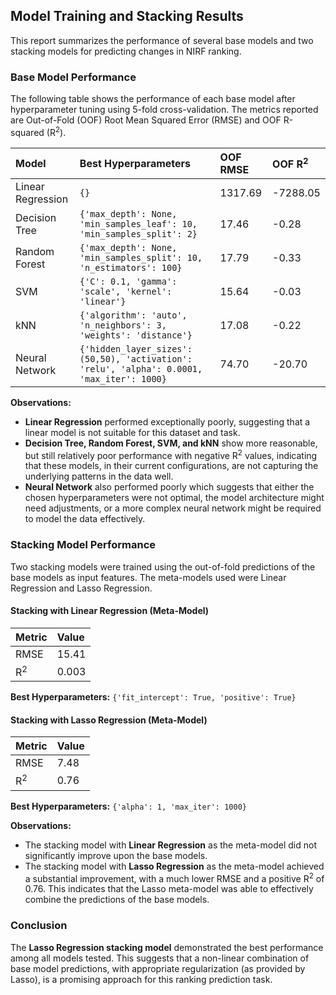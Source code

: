 ## Model Training and Stacking Results

This report summarizes the performance of several base models and two stacking models for predicting changes in NIRF ranking.

### Base Model Performance

The following table shows the performance of each base model after hyperparameter tuning using 5-fold cross-validation. The metrics reported are Out-of-Fold (OOF) Root Mean Squared Error (RMSE) and OOF R-squared (R<sup>2</sup>).

| Model             | Best Hyperparameters                                                                     | OOF RMSE    | OOF R<sup>2</sup> |
| :---------------- | :--------------------------------------------------------------------------------------- | :---------- | :----------- |
| Linear Regression | `{}`                                                                                     | 1317.69     | -7288.05     |
| Decision Tree     | `{'max_depth': None, 'min_samples_leaf': 10, 'min_samples_split': 2}`                   | 17.46       | -0.28        |
| Random Forest     | `{'max_depth': None, 'min_samples_split': 10, 'n_estimators': 100}`                     | 17.79       | -0.33        |
| SVM               | `{'C': 0.1, 'gamma': 'scale', 'kernel': 'linear'}`                                       | 15.64       | -0.03        |
| kNN               | `{'algorithm': 'auto', 'n_neighbors': 3, 'weights': 'distance'}`                         | 17.08       | -0.22        |
| Neural Network   | `{'hidden_layer_sizes': (50,50), 'activation': 'relu', 'alpha': 0.0001, 'max_iter': 1000}` |   74.70          |   -20.70           |

**Observations:**

*   **Linear Regression** performed exceptionally poorly, suggesting that a linear model is not suitable for this dataset and task.
*   **Decision Tree, Random Forest, SVM, and kNN** show more reasonable, but still relatively poor performance with negative R<sup>2</sup> values, indicating that these models, in their current configurations, are not capturing the underlying patterns in the data well.
*   **Neural Network** also performed poorly which suggests that either the chosen hyperparameters were not optimal, the model architecture might need adjustments, or a more complex neural network might be required to model the data effectively.

### Stacking Model Performance

Two stacking models were trained using the out-of-fold predictions of the base models as input features. The meta-models used were Linear Regression and Lasso Regression.

#### Stacking with Linear Regression (Meta-Model)

| Metric | Value  |
| :----- | :----- |
| RMSE   | 15.41  |
| R<sup>2</sup> | 0.003  |

**Best Hyperparameters:** `{'fit_intercept': True, 'positive': True}`

#### Stacking with Lasso Regression (Meta-Model)

| Metric | Value  |
| :----- | :----- |
| RMSE   | 7.48   |
| R<sup>2</sup> | 0.76   |

**Best Hyperparameters:** `{'alpha': 1, 'max_iter': 1000}`

**Observations:**

*   The stacking model with **Linear Regression** as the meta-model did not significantly improve upon the base models.
*   The stacking model with **Lasso Regression** as the meta-model achieved a substantial improvement, with a much lower RMSE and a positive R<sup>2</sup> of 0.76. This indicates that the Lasso meta-model was able to effectively combine the predictions of the base models.

### Conclusion

The **Lasso Regression stacking model** demonstrated the best performance among all models tested. This suggests that a non-linear combination of base model predictions, with appropriate regularization (as provided by Lasso), is a promising approach for this ranking prediction task.
